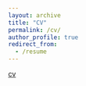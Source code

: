 ```yaml
---
layout: archive
title: "CV"
permalink: /cv/
author_profile: true
redirect_from:
  - /resume
---
```


[cv](http://academicpages.github.io/files/paper1.pdf)
